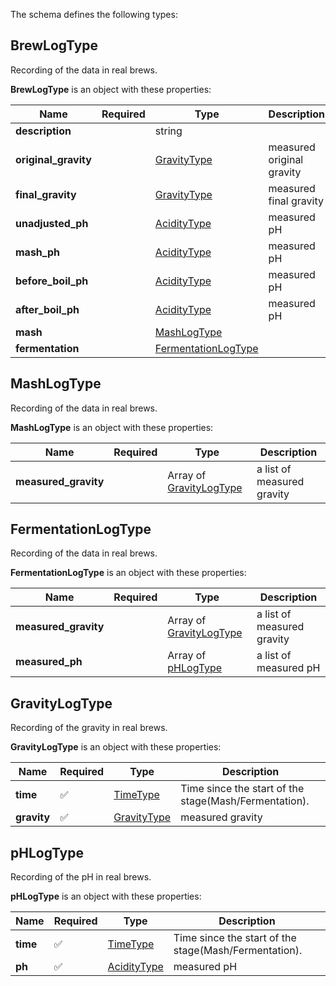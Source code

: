 The schema defines the following types:

## BrewLogType 

Recording of the data in real brews.

**BrewLogType** is an object with these properties:

|Name|Required|Type|Description|
|--|--|--|--|
| **description** |  | string|  |
| **original_gravity** |  | [GravityType](measureable_units.json.md#gravitytype)| measured original gravity |
| **final_gravity** |  | [GravityType](measureable_units.json.md#gravitytype)| measured final gravity |
| **unadjusted_ph** |  | [AcidityType](measureable_units.json.md#aciditytype)| measured pH |
| **mash_ph** |  | [AcidityType](measureable_units.json.md#aciditytype)| measured pH |
| **before_boil_ph** |  | [AcidityType](measureable_units.json.md#aciditytype)| measured pH |
| **after_boil_ph** |  | [AcidityType](measureable_units.json.md#aciditytype)| measured pH |
| **mash** |  | [MashLogType](.md#mashlogtype)|  |
| **fermentation** |  | [FermentationLogType](#fermentationlogtype)|  |



## MashLogType 

Recording of the data in real brews.

**MashLogType** is an object with these properties:

|Name|Required|Type|Description|
|--|--|--|--|
| **measured_gravity** |  | Array of [GravityLogType](#gravitylogtype)| a list of measured gravity |

## FermentationLogType 

Recording of the data in real brews.

**FermentationLogType** is an object with these properties:

|Name|Required|Type|Description|
|--|--|--|--|
| **measured_gravity** |  | Array of [GravityLogType](#gravitylogtype)| a list of measured gravity  |
| **measured_ph** |  | Array of [pHLogType](#phlogtype)|  a list of measured pH |


## GravityLogType
Recording of the gravity in real brews.

**GravityLogType** is an object with these properties:

|Name|Required|Type|Description|
|--|--|--|--|
| **time** | ✅   | [TimeType](measureable_units.json.md#timetype) | Time since the start of the stage(Mash/Fermentation). |
| **gravity** | ✅ | [GravityType](measureable_units.json.md#gravitytype)| measured gravity |


## pHLogType
Recording of the pH in real brews.

**pHLogType** is an object with these properties:

|Name|Required|Type|Description|
|--|--|--|--|
| **time** | ✅   | [TimeType](measureable_units.json.md#timetype) | Time since the start of the stage(Mash/Fermentation). |
| **ph** | ✅ | [AcidityType](measureable_units.json.md#aciditytype)| measured pH |
